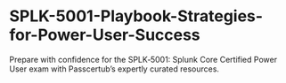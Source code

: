 # SPLK-5001-Playbook-Strategies-for-Power-User-Success
Prepare with confidence for the SPLK‑5001: Splunk Core Certified Power User exam with Passcertub’s expertly curated resources.
